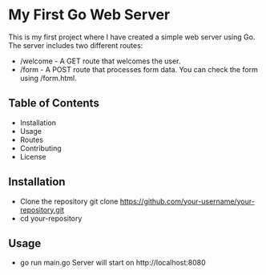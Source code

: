 
# My First Go Web Server

This is my first project where I have created a simple web server using Go. The server includes two different routes:

- /welcome - A GET route that welcomes the user.
- /form - A POST route that processes form data. You can check the form using /form.html.


## Table of Contents

- Installation
- Usage
- Routes
- Contributing
- License
## Installation

- Clone the repository
  git clone https://github.com/your-username/your-repository.git
- cd your-repository

## Usage

- go run main.go
  Server will start on http://localhost:8080
